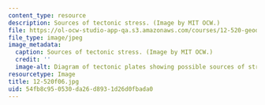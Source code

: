 ```yaml
---
content_type: resource
description: Sources of tectonic stress. (Image by MIT OCW.)
file: https://ol-ocw-studio-app-qa.s3.amazonaws.com/courses/12-520-geodynamics-fall-2006/54fb8c950530da26d8931d26d0fbada0_12-520f06.jpg
file_type: image/jpeg
image_metadata:
  caption: Sources of tectonic stress. (Image by MIT OCW.)
  credit: ''
  image-alt: Diagram of tectonic plates showing possible sources of stress.
resourcetype: Image
title: 12-520f06.jpg
uid: 54fb8c95-0530-da26-d893-1d26d0fbada0
---
```


